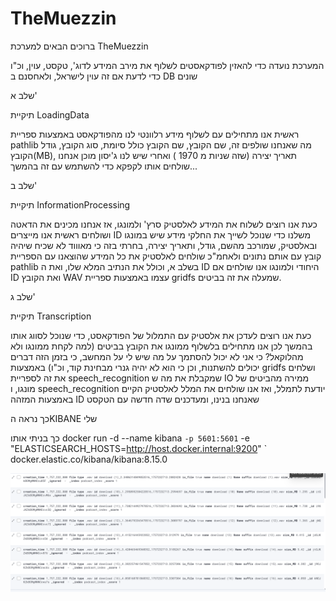 ﻿# TheMuezzin
ברוכים הבאים למערכת TheMuezzin

המערכת נועדה כדי להאזין לפודקאסטים לשלוף את מירב המידע לדוג', טקסט, עוין, וכ"ו כדי לדעת אם זה עוין לישראל, ולאחסנם ב DB שונים


שלב א'

תיקיית LoadingData

ראשית אנו מתחילים עם לשלוף מידע רלוונטי לנו מהפודקאסט באמצעות ספריית pathlib
מה שאנחנו שולפים זה, שם הקובץ, שם הקובץ כולל סיומת, סוג הקובץ, גודל הקובץ(MB), תאריך יצירה (שזה שניות מ 1970 ) 
ואחרי שיש לנו ג'יסון מוכן אנחנו שולחים אותו לקפקא כדי להשתמש עם זה בהמשך...


שלב ב'

תיקיית InformationProcessing

כעת אנו רוצים לשלוח את המידע לאלסטיק סרץ' ולמונגו, אז אנחנו מכינים את הדאטה ושולחים
ראשית אנו מייצרים ID משלנו כדי שנוכל לשייך את החלקי מידע שיש במונגו ובאלסטיק, שמורכב מהשם, גודל, ותאריך יצירה, בחרתי בזה כי מאוווד לא שכיח שיהיה קובץ עם אותם נתונים 
ולאחמ"כ שולחים לאלסטיק את כל המידע שהוצאנו עם הספריית pathlib בשלב א, וכולל את הנתיב המלא שלו, ואת ה ID היחודי 
ולמונגו אנו שולחים אם ID ואת הקובץ WAV עצמו באמצעות ספריית gridfs שמעלה את זה בביטים.


שלב ג'

תיקיית Transcription

כעת אנו רוצים לעדכן את אלסטיק עם התמלול של הפודקאסט, כדי שנוכל לסווג אותו בהמשך 
לכן אנו מתחילים בלשלוף ממונגו את הקובץ בביטים (למה לקחת ממונגו ולא מהלוקאל? כי אני לא יכול להסתמך על מה שיש לי על המחשב, כי בזמן הזה דברים יכולים להשתנות, וכן כי הוא לא יהיה גנרי מבחינת קוד, וכ"ו) באמצעות gridfs ושלחים את זה לספריית speech_recognition שמקבלת את מה ש IO ממירה מהביטים של מונגו, ו speech_recognition יודעת לתמלל,
ואז אנו שולחים את המלל לאלסטיק הקיים באמצעות המזהה ID שאנחנו בנינו, ומעדכנים שדה חדשה עם הטקסט 






כך נראה הKIBANE שלי 

כך בניתי אותו
docker run -d --name kibana `
  -p 5601:5601 `
  -e "ELASTICSEARCH_HOSTS=http://host.docker.internal:9200" `
  docker.elastic.co/kibana/kibana:8.15.0


![img.png](img.png)


